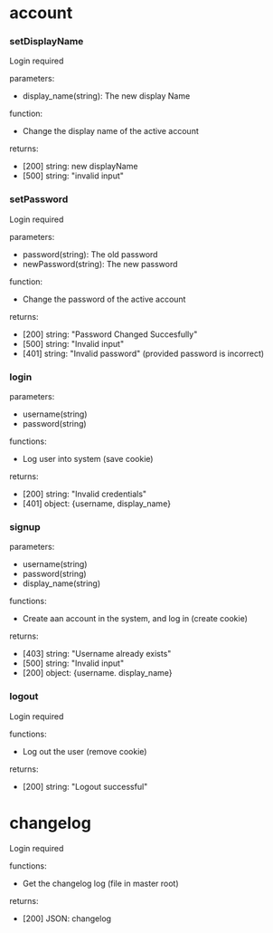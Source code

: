 # account

### setDisplayName

Login required

parameters:
- display_name(string): The new display Name

function:
- Change the display name of the active account

returns:
- [200] string: new displayName
- [500] string: "invalid input"

### setPassword

Login required

parameters:
- password(string): The old password
- newPassword(string): The new password

function:
- Change the password of the active account

returns:
- [200] string: "Password Changed Succesfully"
- [500] string: "Invalid input"
- [401] string: "Invalid password" (provided password is incorrect)

### login

parameters:
- username(string)
- password(string)

functions:
- Log user into system (save cookie)

returns:
- [200] string: "Invalid credentials"
- [401] object: {username, display_name}

### signup

parameters:
- username(string)
- password(string)
- display_name(string)

functions:
- Create aan account in the system, and log in (create cookie)

returns:
- [403] string: "Username already exists"
- [500] string: "Invalid input"
- [200] object: {username. display_name}

### logout

Login required

functions:
- Log out the user (remove cookie)

returns:
- [200] string: "Logout successful"

# changelog

Login required

functions:
- Get the changelog log (file in master root)

returns:
- [200] JSON: changelog